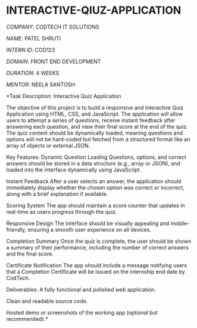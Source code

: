 # INTERACTIVE-QIUZ-APPLICATION

*COMPANY*: CODTECH IT SOLUTIONS

*NAME*: PATEL SHRUTI

*INTERN ID*: COD123

*DOMAIN*: FRONT END DEVELOPMENT

*DURATION*: 4 WEEKS

*MENTOR*: NEELA SANTOSH

*Task Description: Interactive Quiz Application

The objective of this project is to build a responsive and interactive Quiz Application using HTML, CSS, and JavaScript. The application will allow users to attempt a series of questions, receive instant feedback after answering each question, and view their final score at the end of the quiz. The quiz content should be dynamically loaded, meaning questions and options will not be hard-coded but fetched from a structured format like an array of objects or external JSON.

Key Features:
Dynamic Question Loading
Questions, options, and correct answers should be stored in a data structure (e.g., array or JSON), and loaded into the interface dynamically using JavaScript.

Instant Feedback
After a user selects an answer, the application should immediately display whether the chosen option was correct or incorrect, along with a brief explanation if available.

Scoring System
The app should maintain a score counter that updates in real-time as users progress through the quiz.

Responsive Design
The interface should be visually appealing and mobile-friendly, ensuring a smooth user experience on all devices.

Completion Summary
Once the quiz is complete, the user should be shown a summary of their performance, including the number of correct answers and the final score.

Certificate Notification
The app should include a message notifying users that a Completion Certificate will be issued on the internship end date by CodTech.

Deliverables:
A fully functional and polished web application.

Clean and readable source code.

Hosted demo or screenshots of the working app (optional but recommended).*

